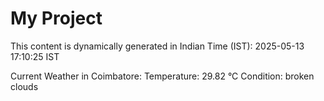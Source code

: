 # My Project

This content is dynamically generated in Indian Time (IST): 2025-05-13 17:10:25 IST


Current Weather in Coimbatore:
Temperature: 29.82 °C
Condition: broken clouds
